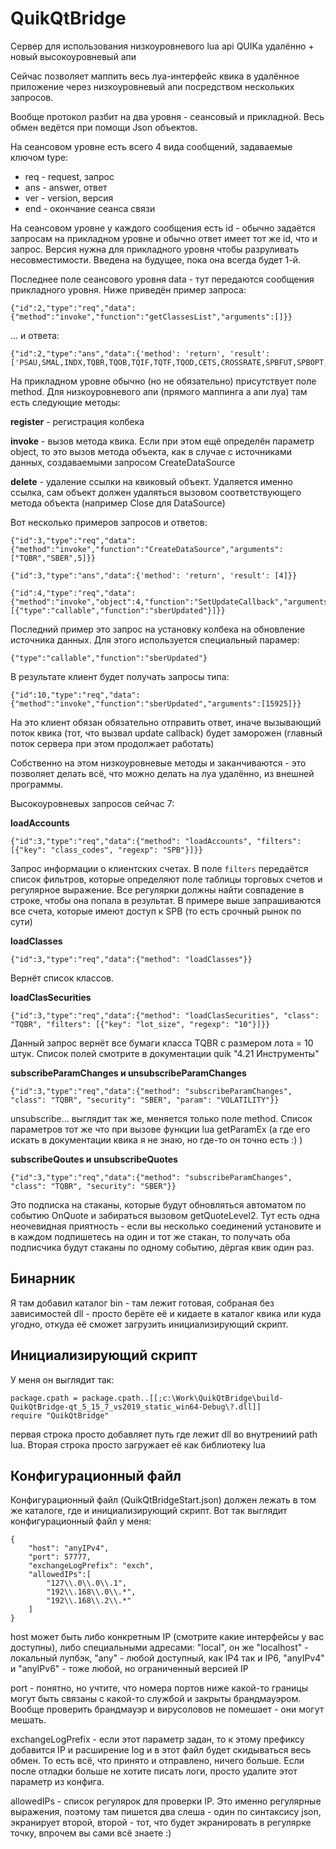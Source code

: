 # QuikQtBridge
Сервер для использования низкоуровневого lua api QUIKа удалённо + новый высокоуровневый апи

Сейчас позволяет маппить весь луа-интерфейс квика в удалённое приложение через низкоуровневый апи посредством
нескольких запросов.

Вообще протокол разбит на два уровня - сеансовый и прикладной. Весь обмен ведётся при помощи Json объектов.

На сеансовом уровне есть всего 4 вида сообщений, задаваемые ключом type:

- req - request, запрос
- ans - answer, ответ
- ver - version, версия
- end - окончание сеанса связи

На сеансовом уровне у каждого сообщения есть id - обычно задаётся запросам на прикладном уровне и обычно ответ имеет тот же id, что и запрос. Версия нужна для прикладного уровня чтобы разруливать несовместимости. Введена на будущее, пока она всегда
будет 1-й.

Последнее поле сеансового уровня data - тут передаются сообщения прикладного уровня.
Ниже приведён пример запроса:

```
{"id":2,"type":"req","data":{"method":"invoke","function":"getClassesList","arguments":[]}}
```

... и ответа:

```
{"id":2,"type":"ans","data":{'method': 'return', 'result': ['PSAU,SMAL,INDX,TQBR,TQOB,TQIF,TQTF,TQOD,CETS,CROSSRATE,SPBFUT,SPBOPT,USDRUB,RTSIDX,REPORT,REPORTFORTS,TQTD,SPBXM,EQRP_INFO,TQTE,TQIE,TQPI,FQBR,FQDE,QT_EQ,QT_BN,EES_CETS,SPBDE,TQFD,TQFE,TQCB,TQOE,TQRD,TQUD,TQED,TQIR,TQIU,']}}
```

На прикладном уровне обычно (но не обязательно) присутствует поле method. Для низкоуровневого апи (прямого маппинга а апи луа) там есть следующие методы:

**register** - регистрация колбека

**invoke** - вызов метода квика. Если при этом ещё определён параметр object, то это вызов метода объекта, как в случае с источниками данных, создаваемыми запросом CreateDataSource 

**delete** - удаление ссылки на квиковый объект. Удаляется именно ссылка, сам объект должен удаляться вызовом соответствующего метода объекта (например Close для DataSource)

Вот несколько примеров запросов и ответов:

```
{"id":3,"type":"req","data":{"method":"invoke","function":"CreateDataSource","arguments":["TQBR","SBER",5]}}
```
```
{"id":3,"type":"ans","data":{'method': 'return', 'result': [4]}}
```
```
{"id":4,"type":"req","data":{"method":"invoke","object":4,"function":"SetUpdateCallback","arguments":[{"type":"callable","function":"sberUpdated"}]}}
```

Последний пример это запрос на установку колбека на обновление источника данных. Для этого используется специальный парамер:

```
{"type":"callable","function":"sberUpdated"}
```

В результате клиент будет получать запросы типа:

```
{"id":10,"type":"req","data":{"method":"invoke","function":"sberUpdated","arguments":[15925]}}
```

На это клиент обязан обязательно отправить ответ, иначе вызывающий поток квика (тот, что вызвал update callback) будет заморожен (главный поток сервера при этом продолжает работать)

Собственно на этом низкоуровневые методы и заканчиваются - это позволяет делать всё, что можно делать на луа удалённо, из внешней программы.

Высокоуровневых запросов сейчас 7:

**loadAccounts**

```
{"id":3,"type":"req","data":{"method": "loadAccounts", "filters": [{"key": "class_codes", "regexp": "SPB"}]}}
```

Запрос информации о клиентских счетах. В поле `filters` передаётся список фильтров, которые определяют поле таблицы торговых счетов и регулярное выражение. Все регулярки должны найти совпадение в строке, чтобы она попала в результат. В примере выше запрашиваются все счета, которые имеют доступ к SPB (то есть срочный рынок по сути)

**loadClasses**

```
{"id":3,"type":"req","data":{"method": "loadClasses"}}
```

Вернёт список классов.

**loadClasSecurities**

```
{"id":3,"type":"req","data":{"method": "loadClasSecurities", "class": "TQBR", "filters": [{"key": "lot_size", "regexp": "10"}]}}
```

Данный запрос вернёт все бумаги класса TQBR с размером лота = 10 штук. Список полей смотрите в документации quik "4.21 Инструменты"

**subscribeParamChanges и unsubscribeParamChanges**

```
{"id":3,"type":"req","data":{"method": "subscribeParamChanges", "class": "TQBR", "security": "SBER", "param": "VOLATILITY"}}
```

unsubscribe... выглядит так же, меняется только поле method. Список параметров тот же что при вызове функции lua getParamEx (а где его искать в документации квика я не знаю, но где-то он точно есть :) )

**subscribeQoutes и unsubscribeQuotes**

```
{"id":3,"type":"req","data":{"method": "subscribeParamChanges", "class": "TQBR", "security": "SBER"}}
```

Это подписка на стаканы, которые будут обновляться автоматом по событию OnQuote и забираться вызовом getQuoteLevel2. Тут есть одна неочевидная приятность - если вы несколько соединений установите и в каждом подпишетесь на один и тот же стакан, то получать оба подписчика будут стаканы по одному событию, дёргая квик один раз.

## Бинарник

Я там добавил каталог bin - там лежит готовая, собраная без зависимостей dll - просто берёте её и кидаете в каталог квика или куда угодно, откуда её сможет загрузить инициализирующий скрипт.

## Инициализирующий скрипт

У меня он выглядит так:

```
package.cpath = package.cpath..[[;c:\Work\QuikQtBridge\build-QuikQtBridge-qt_5_15_7_vs2019_static_win64-Debug\?.dll]]
require "QuikQtBridge"
```

первая строка просто добавляет путь где лежит dll во внутрениий path lua. Вторая строка просто загружает её как библиотеку lua

## Конфигурационный файл

Конфигурационный файл (QuikQtBridgeStart.json) должен лежать в том же каталоге, где и инициализирующий скрипт. Вот так выглядит конфигурационный файл у меня:

```
{
	"host": "anyIPv4",
	"port": 57777,
	"exchangeLogPrefix": "exch",
   	"allowedIPs":[
		"127\\.0\\.0\\.1",
		"192\\.168\\.0\\.*",
		"192\\.168\\.2\\.*"
   	]
}
```

host может быть либо конкретным IP (смотрите какие интерфейсы у вас доступны), либо специальными адресами: "local", он же "localhost" - локальный лупбэк, "any" - любой доступный, как IP4 так и IP6, "anyIPv4" и "anyIPv6" - тоже любой, но ограниченный версией IP

port - понятно, но учтите, что номера портов ниже какой-то границы могут быть связаны с какой-то службой и закрыты брандмауэром. Вообще проверить брандмауэр и вирусоловов не помешает - они могут мешать.

exchangeLogPrefix - если этот параметр задан, то к этому префиксу добавится IP и расширение log и в этот файл будет скидываться весь обмен. То есть всё, что принято и отправлено, ничего больше. Если после отладки больше не хотите писать логи, просто удалите этот параметр из конфига.

allowedIPs - список регулярок для проверки IP. Это именно регулярные выражения, поэтому там пишется два слеша - один по синтаксису json, экранирует второй, второй - тот, что будет экранировать в регулярке точку, впрочем вы сами всё знаете :)

